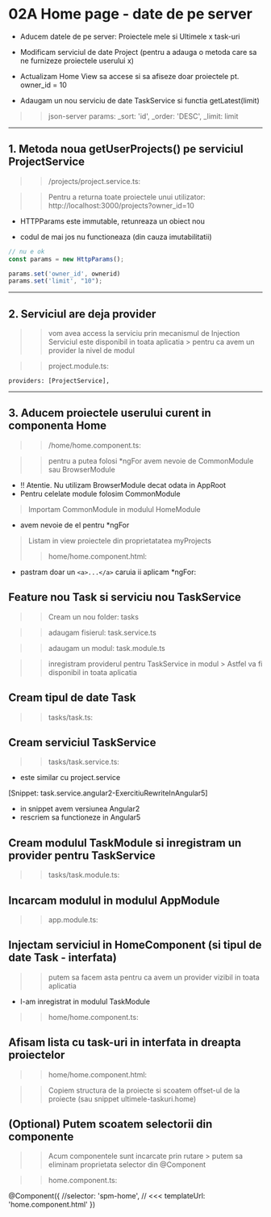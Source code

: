 
# 02A Home page - date de pe server


- Aducem datele de pe server: Proiectele mele si Ultimele x task-uri

- Modificam serviciul de date Project (pentru a adauga o metoda care sa ne furnizeze proiectele userului x)

- Actualizam Home View sa accese si sa afiseze doar proiectele pt. owner_id = 10

- Adaugam un nou serviciu de date TaskService si functia getLatest(limit)

>> json-server params:  _sort: 'id', _order: 'DESC', _limit: limit



---

## 1. Metoda noua getUserProjects() pe serviciul ProjectService
>> /projects/project.service.ts:

>> Pentru a returna toate proiectele unui utilizator:
    http://localhost:3000/projects?owner_id=10

- HTTPParams este immutable, retunreaza un obiect nou

- codul de mai jos nu functioneaza (din cauza imutabilitatii)

```ts
// nu e ok
const params = new HttpParams();

params.set('owner_id', ownerid)
params.set('limit', "10");
```


---

## 2. Serviciul are deja provider 

>> vom avea access la serviciu prin mecanismul de Injection
>> Serviciul este disponibil in toata aplicatia 
    > pentru ca avem un provider la nivel de modul 

>> project.module.ts:

    providers: [ProjectService], 


---

## 3. Aducem proiectele userului curent in componenta Home
>> /home/home.component.ts:

>> pentru a putea folosi *ngFor avem nevoie de CommonModule sau BrowserModule 

* !! Atentie. Nu utilizam BrowserModule decat odata in AppRoot
* Pentru celelate module folosim CommonModule 



> Importam CommonModule in modulul HomeModule

- avem nevoie de el pentru *ngFor


> Listam in view proiectele din proprietatatea myProjects
>> home/home.component.html:

- pastram doar un ```<a>...</a>``` caruia ii aplicam *ngFor: 



## Feature nou Task si serviciu nou TaskService 

>> Cream un nou folder: tasks 

>> adaugam fisierul: task.service.ts 

>> adaugam un modul: task.module.ts 

>> inregistram providerul pentru TaskService in modul 
    > Astfel va fi disponibil in toata aplicatia 



## Cream tipul de date Task 
>> tasks/task.ts:




## Cream serviciul TaskService 
>> tasks/task.service.ts:

- este similar cu project.service 

[Snippet: task.service.angular2-ExercitiuRewriteInAngular5]
- in snippet avem versiunea Angular2
- rescriem sa functioneze in Angular5



## Cream modulul TaskModule si inregistram un provider pentru TaskService
>> tasks/task.module.ts:



## Incarcam modulul in modulul AppModule 
>> app.module.ts:



## Injectam serviciul in HomeComponent (si tipul de date Task - interfata)

>> putem sa facem asta pentru ca avem un provider vizibil in toata aplicatia 
- l-am inregistrat in modulul TaskModule 

>> home/home.component.ts:



## Afisam lista cu task-uri in interfata in dreapta proiectelor
>> home/home.component.html:

>> Copiem structura de la proiecte si scoatem offset-ul de la proiecte
(sau snippet ultimele-taskuri.home)



## (Optional) Putem scoatem selectorii din componente 

>> Acum componentele sunt incarcate prin rutare 
    > putem sa eliminam proprietata selector din @Component 

>> home.component.ts:

@Component({
    //selector: 'spm-home',             // <<<
    templateUrl: 'home.component.html'
})


